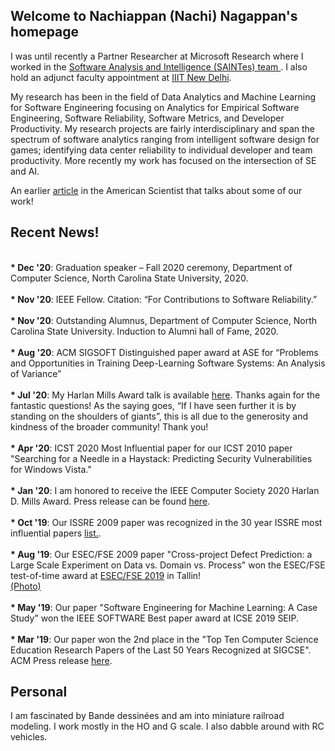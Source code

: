 <!-- Global site tag (gtag.js) - Google Analytics -->
<script async src="https://www.googletagmanager.com/gtag/js?id=UA-148953677-1"></script>
<script>
  window.dataLayer = window.dataLayer || [];
  function gtag(){dataLayer.push(arguments);}
  gtag('js', new Date());

  gtag('config', 'UA-148953677-1');
</script>

## Welcome to Nachiappan (Nachi) Nagappan's homepage

I was until recently a Partner Researcher at Microsoft Research where I worked in the <a href="https://www.microsoft.com/en-us/research/group/saint-group/"> Software Analysis and Intelligence (SAINTes) team </a>. I also hold an adjunct faculty appointment at <a href = "https://www.iiitd.ac.in/">IIIT New Delhi</a>.

My research has been in the field of Data Analytics and Machine Learning for Software Engineering focusing on Analytics for Empirical Software Engineering, Software Reliability, Software Metrics, and Developer Productivity. My research projects are fairly interdisciplinary and span the spectrum of software analytics ranging from intelligent software design for games; identifying data center reliability to individual developer and team productivity. More recently my work has focused on the intersection of SE and AI.

An earlier <a href="https://www.americanscientist.org/article/empirical-software-engineering">article</a> in the American Scientist that talks about some of our work!

## Recent News!

<br> <b>* Dec '20</b>: Graduation speaker – Fall 2020 ceremony, Department of Computer Science, North Carolina State University, 2020.<br>
<br> <b>* Nov '20</b>: IEEE Fellow. Citation: “For Contributions to Software Reliability.”<br>
<br> <b>* Nov '20</b>: Outstanding Alumnus, Department of Computer Science, North Carolina State University. Induction to Alumni hall of Fame, 2020.<br>
<br> <b>* Aug '20</b>: ACM SIGSOFT Distinguished paper award at ASE for “Problems and Opportunities in Training Deep-Learning Software Systems: An Analysis of Variance”<br>
<br> <b>* Jul '20</b>: My Harlan Mills Award talk is available <a href="Harlan-Mills-Talk.pdf">here</a>. Thanks again for the fantastic questions! As the saying goes, “If I have seen further it is by standing on the shoulders of giants”, this is all due to the generosity and kindness of the broader community! Thank you! <br>
<br> <b>* Apr '20</b>: ICST 2020 Most Influential paper for our ICST 2010 paper "Searching for a Needle in a Haystack: Predicting Security Vulnerabilities for Windows Vista." <br>
        <br> <b>* Jan '20</b>: I am honored to receive the IEEE Computer Society 2020 Harlan D. Mills Award. Press release can be found <a href="https://www.computer.org/press-room/2020-news/2020-ieee-mills-award-nagappan">here</a>.<br>
        <br> <b>* Oct '19</b>: Our ISSRE 2009 paper was recognized in the 30 year ISSRE most influential papers <a href="http://2019.issre.net/node/77">list.</a>.<br>
        <br> <b>* Aug '19</b>: Our ESEC/FSE 2009 paper "Cross-project Defect Prediction: a Large Scale Experiment on Data vs. Domain vs. Process" won the ESEC/FSE test-of-time award at <a href="https://esec-fse19.ut.ee/program/overview/">ESEC/FSE 2019</a> in Tallin! <br><a href="Award.jpeg">(Photo)</a><br>  
         <b>* May '19</b>: Our paper "Software Engineering for Machine Learning: A Case Study" won the IEEE SOFTWARE Best paper award at ICSE 2019 SEIP. <br>
        <br> <b>* Mar '19</b>: Our paper won the 2nd place in the "Top Ten Computer Science Education Research Papers of the Last 50 Years Recognized at SIGCSE". ACM Press release <a href="https://www.acm.org/media-center/2019/march/sigcse-top-10-papers">here</a>.<br> 

## Personal

I am fascinated by Bande dessinées and am into miniature railroad modeling. I work mostly in the HO and G scale. I also dabble around with RC vehicles.




